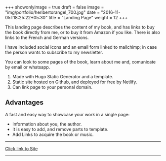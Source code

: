 +++
showonlyimage = true
draft = false
image = "img/portfolio/heribertorangel_700.jpg"
date = "2016-11-05T18:25:22+05:30"
title = "Landing Page"
weight = 12
+++

This landing page describes the content of my book, and has links to buy the book directly from me, or to buy it from Amazon if you like. There is also links to the French and German versions.

<!--more-->

I have included social icons and an email form linked to mailchimp; in case the person wants to subscribe to my newsletter.

You can look to some pages of the book, learn about me and, comunicate by email or whatsapp.

1. Made with Hugo Static Generator and a template.
2. Static site hosted on Github, and deployed for free by Netlify.
3. Can link page to your personal domain.


## Advantages

A fast and easy way to showcase your work in a single page:

* Information about you, the author.
* It is easy to add, and remove parts to template.
* Add Links to acquire the book or music.

---

[Click link to Site](https://keratoconus-book.netlify.app/)

---